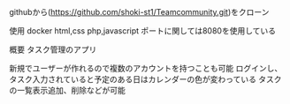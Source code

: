 githubから(https://github.com/shoki-st1/Teamcommunity.git)をクローン

使用
docker
html,css
php,javascript
ポートに関しては8080を使用している

概要
タスク管理のアプリ

新規でユーザーが作れるので複数のアカウントを持つことも可能
ログインし、タスク入力されていると予定のある日はカレンダーの色が変わっている
タスクの一覧表示追加、削除などが可能